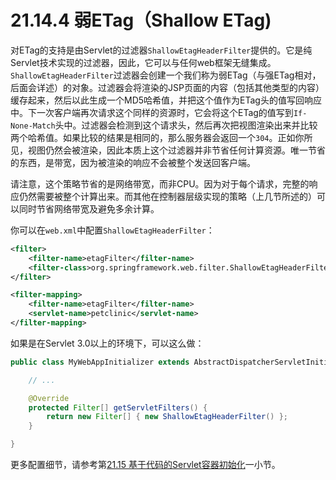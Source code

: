 # 21.14.4 弱ETag（Shallow ETag)

对ETag的支持是由Servlet的过滤器`ShallowEtagHeaderFilter`提供的。它是纯Servlet技术实现的过滤器，因此，它可以与任何web框架无缝集成。`ShallowEtagHeaderFilter`过滤器会创建一个我们称为弱ETag（与强ETag相对，后面会详述）的对象。过滤器会将渲染的JSP页面的内容（包括其他类型的内容）缓存起来，然后以此生成一个MD5哈希值，并把这个值作为ETag头的值写回响应中。下一次客户端再次请求这个同样的资源时，它会将这个ETag的值写到`If-None-Match`头中。过滤器会检测到这个请求头，然后再次把视图渲染出来并比较两个哈希值。如果比较的结果是相同的，那么服务器会返回一个`304`。正如你所见，视图仍然会被渲染，因此本质上这个过滤器并非节省任何计算资源。唯一节省的东西，是带宽，因为被渲染的响应不会被整个发送回客户端。

请注意，这个策略节省的是网络带宽，而非CPU。因为对于每个请求，完整的响应仍然需要被整个计算出来。而其他在控制器层级实现的策略（上几节所述的）可以同时节省网络带宽及避免多余计算。

你可以在`web.xml`中配置`ShallowEtagHeaderFilter`：

```xml
<filter>
    <filter-name>etagFilter</filter-name>
    <filter-class>org.springframework.web.filter.ShallowEtagHeaderFilter</filter-class>
</filter>

<filter-mapping>
    <filter-name>etagFilter</filter-name>
    <servlet-name>petclinic</servlet-name>
</filter-mapping>
```

如果是在Servlet 3.0以上的环境下，可以这么做：

```java
public class MyWebAppInitializer extends AbstractDispatcherServletInitializer {

    // ...

    @Override
    protected Filter[] getServletFilters() {
        return new Filter[] { new ShallowEtagHeaderFilter() };
    }

}
```

更多配置细节，请参考第[21.15 基于代码的Servlet容器初始化](http://docs.spring.io/spring-framework/docs/4.2.4.RELEASE/spring-framework-reference/html/mvc.html#mvc-container-config "21.15 Code-based Servlet container initialization")一小节。

